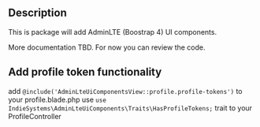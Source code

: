 ## Description

This is package will add AdminLTE (Boostrap 4) UI components.

More documentation TBD. For now you can review the code.


## Add profile token functionality
add `@include('AdminLteUiComponentsView::profile.profile-tokens')` to your profile.blade.php
use `use IndieSystems\AdminLteUiComponents\Traits\HasProfileTokens;` trait to your ProfileController